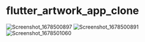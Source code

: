 # flutter_artwork_app_clone



![Screenshot_1678500897](https://user-images.githubusercontent.com/120574274/224460277-153a0f43-ca9f-445f-bf9a-d3bfb26095d0.png)
![Screenshot_1678500891](https://user-images.githubusercontent.com/120574274/224460289-96b234ce-7303-495d-8f32-5eee9d984959.png)
![Screenshot_1678501060](https://user-images.githubusercontent.com/120574274/224460284-be6628be-530d-4f30-82c6-fe6eb19c2e19.png)

